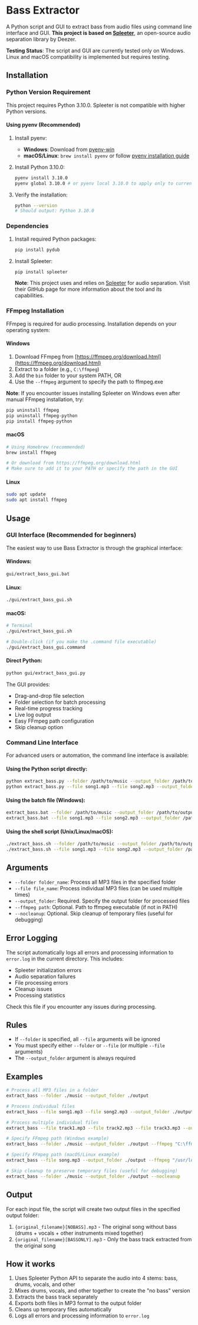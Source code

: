 # Bass Extractor

A Python script and GUI to extract bass from audio files using command line interface and GUI. **This project is based on [Spleeter](https://github.com/deezer/spleeter)**, an open-source audio separation library by Deezer.

**Testing Status**: The script and GUI are currently tested only on Windows. Linux and macOS compatibility is implemented but requires testing.

## Installation

### Python Version Requirement

This project requires Python 3.10.0. Spleeter is not compatible with higher Python versions.

#### Using pyenv (Recommended)

1. Install pyenv:
   - **Windows**: Download from [pyenv-win](https://github.com/pyenv-win/pyenv-win)
   - **macOS/Linux**: `brew install pyenv` or follow [pyenv installation guide](https://github.com/pyenv/pyenv#installation)

2. Install Python 3.10.0:
   ```bash
   pyenv install 3.10.0
   pyenv global 3.10.0 # or pyenv local 3.10.0 to apply only to current folder and subfolders
   ```

3. Verify the installation:
   ```bash
   python --version
   # Should output: Python 3.10.0
   ```

### Dependencies

1. Install required Python packages:
   ```bash
   pip install pydub
   ```

2. Install Spleeter:
   ```bash
   pip install spleeter
   ```

   **Note**: This project uses and relies on [Spleeter](https://github.com/deezer/spleeter) for audio separation. Visit their GitHub page for more information about the tool and its capabilities.

### FFmpeg Installation

FFmpeg is required for audio processing. Installation depends on your operating system:

#### Windows
1. Download FFmpeg from [https://ffmpeg.org/download.html](https://ffmpeg.org/download.html)
2. Extract to a folder (e.g., `C:\ffmpeg`)
3. Add the `bin` folder to your system PATH, OR
4. Use the `--ffmpeg` argument to specify the path to ffmpeg.exe

**Note**: If you encounter issues installing Spleeter on Windows even after manual FFmpeg installation, try:
```bash
pip uninstall ffmpeg
pip uninstall ffmpeg-python
pip install ffmpeg-python
```

#### macOS
```bash
# Using Homebrew (recommended)
brew install ffmpeg

# Or download from https://ffmpeg.org/download.html
# Make sure to add it to your PATH or specify the path in the GUI
```

#### Linux
```bash
sudo apt update
sudo apt install ffmpeg
```

## Usage

### GUI Interface (Recommended for beginners)

The easiest way to use Bass Extractor is through the graphical interface:

#### Windows:
```bash
gui/extract_bass_gui.bat
```

#### Linux:
```bash
./gui/extract_bass_gui.sh
```

#### macOS:
```bash
# Terminal
./gui/extract_bass_gui.sh

# Double-click (if you make the .command file executable)
./gui/extract_bass_gui.command
```

#### Direct Python:
```bash
python gui/extract_bass_gui.py
```

The GUI provides:
- Drag-and-drop file selection
- Folder selection for batch processing
- Real-time progress tracking
- Live log output
- Easy FFmpeg path configuration
- Skip cleanup option

### Command Line Interface

For advanced users or automation, the command line interface is available:

#### Using the Python script directly:
```bash
python extract_bass.py --folder /path/to/music --output_folder /path/to/output
python extract_bass.py --file song1.mp3 --file song2.mp3 --output_folder /path/to/output
```

#### Using the batch file (Windows):
```bash
extract_bass.bat --folder /path/to/music --output_folder /path/to/output
extract_bass.bat --file song1.mp3 --file song2.mp3 --output_folder /path/to/output
```

#### Using the shell script (Unix/Linux/macOS):
```bash
./extract_bass.sh --folder /path/to/music --output_folder /path/to/output
./extract_bass.sh --file song1.mp3 --file song2.mp3 --output_folder /path/to/output
```

## Arguments

- `--folder folder_name`: Process all MP3 files in the specified folder
- `--file file_name`: Process individual MP3 files (can be used multiple times)
- `--output_folder`: Required. Specify the output folder for processed files
- `--ffmpeg path`: Optional. Path to ffmpeg executable (if not in PATH)
- `--nocleanup`: Optional. Skip cleanup of temporary files (useful for debugging)

## Error Logging

The script automatically logs all errors and processing information to `error.log` in the current directory. This includes:
- Spleeter initialization errors
- Audio separation failures
- File processing errors
- Cleanup issues
- Processing statistics

Check this file if you encounter any issues during processing.

## Rules

- If `--folder` is specified, all `--file` arguments will be ignored
- You must specify either `--folder` or `--file` (or multiple `--file` arguments)
- The `--output_folder` argument is always required

## Examples

```bash
# Process all MP3 files in a folder
extract_bass --folder ./music --output_folder ./output

# Process individual files
extract_bass --file song1.mp3 --file song2.mp3 --output_folder ./output

# Process multiple individual files
extract_bass --file track1.mp3 --file track2.mp3 --file track3.mp3 --output_folder ./processed

# Specify FFmpeg path (Windows example)
extract_bass --folder ./music --output_folder ./output --ffmpeg "C:\ffmpeg\bin\ffmpeg.exe"

# Specify FFmpeg path (macOS/Linux example)
extract_bass --file song.mp3 --output_folder ./output --ffmpeg "/usr/local/bin/ffmpeg"

# Skip cleanup to preserve temporary files (useful for debugging)
extract_bass --folder ./music --output_folder ./output --nocleanup
```

## Output

For each input file, the script will create two output files in the specified output folder:

1. `{original_filename}[NOBASS].mp3` - The original song without bass (drums + vocals + other instruments mixed together)
2. `{original_filename}[BASSONLY].mp3` - Only the bass track extracted from the original song

## How it works

1. Uses Spleeter Python API to separate the audio into 4 stems: bass, drums, vocals, and other
2. Mixes drums, vocals, and other together to create the "no bass" version
3. Extracts the bass track separately
4. Exports both files in MP3 format to the output folder
5. Cleans up temporary files automatically
6. Logs all errors and processing information to `error.log` 